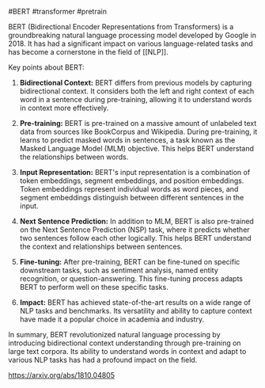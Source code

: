 #BERT #transformer #pretrain

BERT (Bidirectional Encoder Representations from Transformers) is a groundbreaking natural language processing model developed by Google in 2018. It has had a significant impact on various language-related tasks and has become a cornerstone in the field of [[NLP]].

Key points about BERT:

1. **Bidirectional Context:** BERT differs from previous models by capturing bidirectional context. It considers both the left and right context of each word in a sentence during pre-training, allowing it to understand words in context more effectively.
    
2. **Pre-training:** BERT is pre-trained on a massive amount of unlabeled text data from sources like BookCorpus and Wikipedia. During pre-training, it learns to predict masked words in sentences, a task known as the Masked Language Model (MLM) objective. This helps BERT understand the relationships between words.
    
3. **Input Representation:** BERT's input representation is a combination of token embeddings, segment embeddings, and position embeddings. Token embeddings represent individual words as word pieces, and segment embeddings distinguish between different sentences in the input.
    
4. **Next Sentence Prediction:** In addition to MLM, BERT is also pre-trained on the Next Sentence Prediction (NSP) task, where it predicts whether two sentences follow each other logically. This helps BERT understand the context and relationships between sentences.
    
5. **Fine-tuning:** After pre-training, BERT can be fine-tuned on specific downstream tasks, such as sentiment analysis, named entity recognition, or question-answering. This fine-tuning process adapts BERT to perform well on these specific tasks.
    
6. **Impact:** BERT has achieved state-of-the-art results on a wide range of NLP tasks and benchmarks. Its versatility and ability to capture context have made it a popular choice in academia and industry.
    

In summary, BERT revolutionized natural language processing by introducing bidirectional context understanding through pre-training on large text corpora. Its ability to understand words in context and adapt to various NLP tasks has had a profound impact on the field.

https://arxiv.org/abs/1810.04805